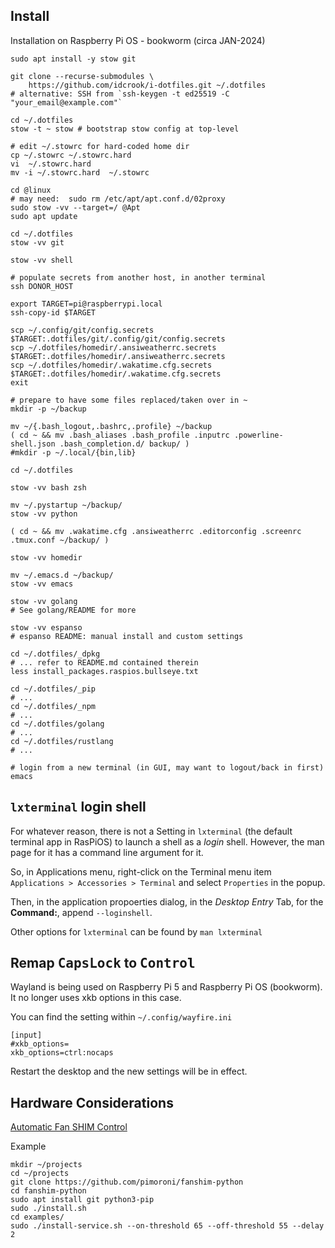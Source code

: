 Install
-------

Installation on Raspberry Pi OS - bookworm (circa JAN-2024)

```shell
sudo apt install -y stow git

git clone --recurse-submodules \
    https://github.com/idcrook/i-dotfiles.git ~/.dotfiles
# alternative: SSH from `ssh-keygen -t ed25519 -C "your_email@example.com"`

cd ~/.dotfiles
stow -t ~ stow # bootstrap stow config at top-level

# edit ~/.stowrc for hard-coded home dir
cp ~/.stowrc ~/.stowrc.hard
vi  ~/.stowrc.hard
mv -i ~/.stowrc.hard  ~/.stowrc

cd @linux
# may need:  sudo rm /etc/apt/apt.conf.d/02proxy
sudo stow -vv --target=/ @Apt
sudo apt update

cd ~/.dotfiles
stow -vv git

stow -vv shell

# populate secrets from another host, in another terminal
ssh DONOR_HOST

export TARGET=pi@raspberrypi.local
ssh-copy-id $TARGET

scp ~/.config/git/config.secrets                $TARGET:.dotfiles/git/.config/git/config.secrets
scp ~/.dotfiles/homedir/.ansiweatherrc.secrets  $TARGET:.dotfiles/homedir/.ansiweatherrc.secrets
scp ~/.dotfiles/homedir/.wakatime.cfg.secrets   $TARGET:.dotfiles/homedir/.wakatime.cfg.secrets
exit

# prepare to have some files replaced/taken over in ~
mkdir -p ~/backup

mv ~/{.bash_logout,.bashrc,.profile} ~/backup
( cd ~ && mv .bash_aliases .bash_profile .inputrc .powerline-shell.json .bash_completion.d/ backup/ )
#mkdir -p ~/.local/{bin,lib}

cd ~/.dotfiles

stow -vv bash zsh

mv ~/.pystartup ~/backup/
stow -vv python

( cd ~ && mv .wakatime.cfg .ansiweatherrc .editorconfig .screenrc .tmux.conf ~/backup/ )

stow -vv homedir

mv ~/.emacs.d ~/backup/
stow -vv emacs

stow -vv golang
# See golang/README for more

stow -vv espanso
# espanso README: manual install and custom settings

cd ~/.dotfiles/_dpkg
# ... refer to README.md contained therein
less install_packages.raspios.bullseye.txt

cd ~/.dotfiles/_pip
# ...
cd ~/.dotfiles/_npm
# ...
cd ~/.dotfiles/golang
# ...
cd ~/.dotfiles/rustlang
# ...

# login from a new terminal (in GUI, may want to logout/back in first)
emacs
```

`lxterminal` login shell
------------------------

For whatever reason, there is not a Setting in `lxterminal` (the default terminal app in RasPiOS) to launch a shell as a *login* shell. However, the man page for it has a command line argument for it.

So, in Applications menu, right-click on the Terminal menu item `Applications > Accessories > Terminal` and select `Properties` in the popup.

Then, in the application propoerties dialog, in the *Desktop Entry* Tab, for the **Command:**, append `--loginshell`.

Other options for `lxterminal` can be found by `man lxterminal`

Remap <kbd>CapsLock</kbd> to <kbd>Control</kbd>
-----------------------------------------------

Wayland is being used on Raspberry Pi 5 and Raspberry Pi OS (bookworm). It no longer uses xkb options in this case.

You can find the setting within `~/.config/wayfire.ini`

```console
[input]
#xkb_options=
xkb_options=ctrl:nocaps
```

Restart the desktop and the new settings will be in effect.

Hardware Considerations
-----------------------

[Automatic Fan SHIM Control](https://github.com/pimoroni/fanshim-python/blob/master/examples/README.md)

Example

```shell
mkdir ~/projects
cd ~/projects
git clone https://github.com/pimoroni/fanshim-python
cd fanshim-python
sudo apt install git python3-pip
sudo ./install.sh
cd examples/
sudo ./install-service.sh --on-threshold 65 --off-threshold 55 --delay 2

```
